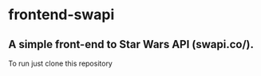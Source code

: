 # frontend-swapi

## A simple front-end to Star Wars API (swapi.co/).

To run just clone this repository